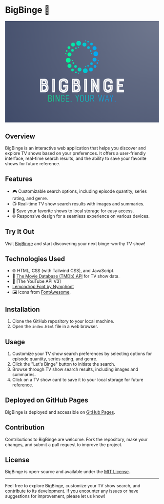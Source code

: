 # BigBinge 🍿

![BigBinge Logo](./assets/images/logo-full.png)

## Overview

BigBinge is an interactive web application that helps you discover and explore TV shows based on your preferences. It offers a user-friendly interface, real-time search results, and the ability to save your favorite shows for future reference.

## Features

- 🎮 Customizable search options, including episode quantity, series rating, and genre.
- 📺 Real-time TV show search results with images and summaries.
- 💾 Save your favorite shows to local storage for easy access.
- 🌐 Responsive design for a seamless experience on various devices.

## Try It Out

Visit [BigBinge](https://bhansi.github.io/BigBinge/) and start discovering your next binge-worthy TV show!

## Technologies Used

- 🌐 HTML, CSS (with Tailwind CSS), and JavaScript.
- 🎥 [The Movie Database (TMDb) API](https://www.themoviedb.org/documentation/api) for TV show data.
- 🎥 [The YouTube API V3]
- [Lemondrop Font by Nymphont](https://www.fontspace.com/lemondrop-font-f13573)
- 🖼️ Icons from [FontAwesome](https://fontawesome.com/).

## Installation

1. Clone the GitHub repository to your local machine.
2. Open the `index.html` file in a web browser.

## Usage

1. Customize your TV show search preferences by selecting options for episode quantity, series rating, and genre.
2. Click the "Let's Binge" button to initiate the search.
3. Browse through TV show search results, including images and summaries.
4. Click on a TV show card to save it to your local storage for future reference.

## Deployed on GitHub Pages

BigBinge is deployed and accessible on [GitHub Pages](https://your-github-username.github.io/BigBinge/).

## Contribution

Contributions to BigBinge are welcome. Fork the repository, make your changes, and submit a pull request to improve the project.

## License

BigBinge is open-source and available under the [MIT License](LICENSE).

---

Feel free to explore BigBinge, customize your TV show search, and contribute to its development. If you encounter any issues or have suggestions for improvement, please let us know!
